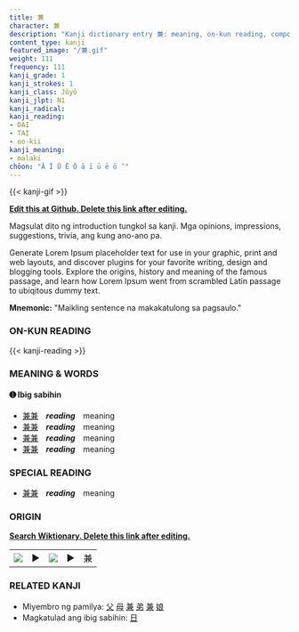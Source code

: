 ```yaml
---
title: 兼
character: 兼
description: "Kanji dictionary entry 兼: meaning, on-kun reading, compounds, origin, related kanji"
content_type: kanji
featured_image: "/兼.gif"
weight: 111
frequency: 111
kanji_grade: 1
kanji_strokes: 1
kanji_class: Jōyō
kanji_jlpt: N1
kanji_radical: 
kanji_reading: 
- DAI
- TAI
- oo-kii
kanji_meaning:
- malaki
chōon: "Ā Ī Ū Ē Ō ā ī ū ē ō ’"
---
```

[//]: # (Don't edit the line below. Kanji animated GIF code is automatically generated.)
{{< kanji-gif >}}

[//]: # (Edit below this line.)

**[Edit this at Github. Delete this link after editing.](https://github.com/tim0g/tim/tree/main/content/kanji/兼/index.md)**

Magsulat dito ng introduction tungkol sa kanji. Mga opinions, impressions, suggestions, trivia, ang kung ano-ano pa.

Generate Lorem Ipsum placeholder text for use in your graphic, print and web layouts, and discover plugins for your favorite writing, design and blogging tools. Explore the origins, history and meaning of the famous passage, and learn how Lorem Ipsum went from scrambled Latin passage to ubiqitous dummy text.
 
**Mnemonic:** "Maikling sentence na makakatulong sa pagsaulo."

### ON-KUN READING

[//]: # (Don't edit the line below. ON-KUN READING code is automatically generated.)
{{< kanji-reading >}}

### MEANING & WORDS

#### ➊ **Ibig sabihin**
  - [兼](../兼)[兼](../兼)　***reading***　meaning
  - [兼](../兼)[兼](../兼)　***reading***　meaning
  - [兼](../兼)[兼](../兼)　***reading***　meaning
  - [兼](../兼)[兼](../兼)　***reading***　meaning

### SPECIAL READING
  - [兼](../兼)[兼](../兼)　***reading***　meaning

### ORIGIN

**[Search Wiktionary. Delete this link after editing.](https://wiktionary.org/wiki/兼)**
<table class="kanji-table"><tr><td>
<img src="60px-兼-bronze.svg.png">
</td><td>▶</td><td>
<img src="60px-兼-oracle.svg.png">
</td><td>▶</td>
<td class="kanji-origin">兼</td>
</tr></table>

### RELATED KANJI
- Miyembro ng pamilya: [父](../父) [母](../母) [兼](../兼) [弟](../弟) [兼](../兼) [娘](../娘)
- Magkatulad ang ibig sabihin: [日](../日)
